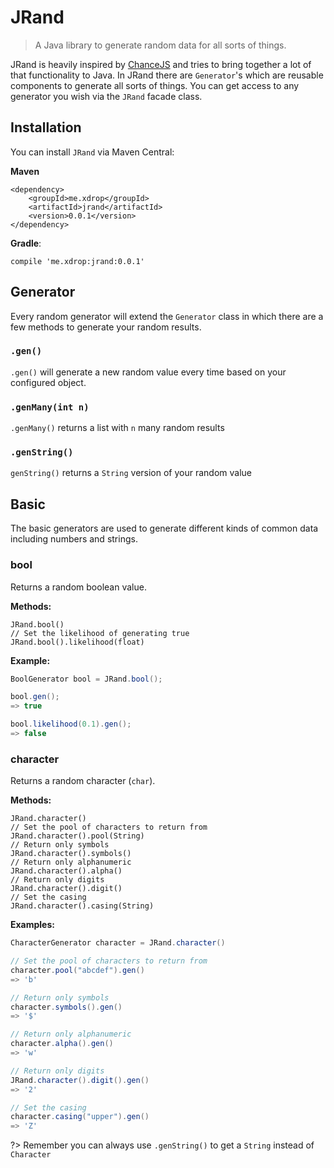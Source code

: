# JRand

> A Java library to generate random data for all sorts of things.

JRand is heavily inspired by [ChanceJS](http://chancejs.com) and tries to bring together a lot of that functionality to Java.
In JRand there are `Generator`'s which are reusable components to generate all sorts of things. You can get
access to any generator you wish via the `JRand` facade class.

## Installation

You can install `JRand` via Maven Central:

**Maven**
```
<dependency>
    <groupId>me.xdrop</groupId>
    <artifactId>jrand</artifactId>
    <version>0.0.1</version>
</dependency>
```

**Gradle**:
```
compile 'me.xdrop:jrand:0.0.1'
```

## Generator

Every random generator will extend the `Generator` class in which there are a few methods to generate your random
results.

### `.gen()`

`.gen()` will generate a new random value every time based on your configured object.

### `.genMany(int n)`

`.genMany()` returns a list with `n` many random results

### `.genString()`

`genString()` returns a `String` version of your random value




## Basic

The basic generators are used to generate different kinds of common data including numbers and strings.

### bool

Returns a random boolean value.

**Methods:**
```java$ 
JRand.bool()
// Set the likelihood of generating true
JRand.bool().likelihood(float)
```

**Example:**
```java
BoolGenerator bool = JRand.bool();

bool.gen();
=> true

bool.likelihood(0.1).gen();
=> false
```

### character

Returns a random character (`char`).

**Methods:**

```java$
JRand.character()
// Set the pool of characters to return from
JRand.character().pool(String)
// Return only symbols
JRand.character().symbols()
// Return only alphanumeric
JRand.character().alpha()
// Return only digits
JRand.character().digit()
// Set the casing
JRand.character().casing(String)
```

**Examples:**

```java
CharacterGenerator character = JRand.character()

// Set the pool of characters to return from
character.pool("abcdef").gen()
=> 'b'

// Return only symbols
character.symbols().gen()
=> '$'

// Return only alphanumeric
character.alpha().gen()
=> 'w'

// Return only digits
JRand.character().digit().gen()
=> '2'

// Set the casing
character.casing("upper").gen()
=> 'Z'
```

?> Remember you can always use `.genString()` to get a `String` instead of `Character`

